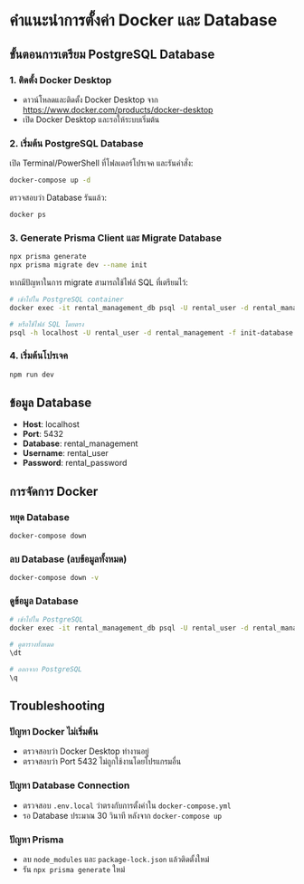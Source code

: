 # คำแนะนำการตั้งค่า Docker และ Database

## ขั้นตอนการเตรียม PostgreSQL Database

### 1. ติดตั้ง Docker Desktop
- ดาวน์โหลดและติดตั้ง Docker Desktop จาก https://www.docker.com/products/docker-desktop
- เปิด Docker Desktop และรอให้ระบบเริ่มต้น

### 2. เริ่มต้น PostgreSQL Database
เปิด Terminal/PowerShell ที่โฟลเดอร์โปรเจค และรันคำสั่ง:

```bash
docker-compose up -d
```

ตรวจสอบว่า Database รันแล้ว:
```bash
docker ps
```

### 3. Generate Prisma Client และ Migrate Database
```bash
npx prisma generate
npx prisma migrate dev --name init
```

หากมีปัญหาในการ migrate สามารถใช้ไฟล์ SQL ที่เตรียมไว้:
```bash
# เข้าไปใน PostgreSQL container
docker exec -it rental_management_db psql -U rental_user -d rental_management

# หรือใช้ไฟล์ SQL โดยตรง
psql -h localhost -U rental_user -d rental_management -f init-database.sql
```

### 4. เริ่มต้นโปรเจค
```bash
npm run dev
```

## ข้อมูล Database

- **Host**: localhost
- **Port**: 5432
- **Database**: rental_management
- **Username**: rental_user
- **Password**: rental_password

## การจัดการ Docker

### หยุด Database
```bash
docker-compose down
```

### ลบ Database (ลบข้อมูลทั้งหมด)
```bash
docker-compose down -v
```

### ดูข้อมูล Database
```bash
# เข้าไปใน PostgreSQL
docker exec -it rental_management_db psql -U rental_user -d rental_management

# ดูตารางทั้งหมด
\dt

# ออกจาก PostgreSQL
\q
```

## Troubleshooting

### ปัญหา Docker ไม่เริ่มต้น
- ตรวจสอบว่า Docker Desktop ทำงานอยู่
- ตรวจสอบว่า Port 5432 ไม่ถูกใช้งานโดยโปรแกรมอื่น

### ปัญหา Database Connection
- ตรวจสอบ `.env.local` ว่าตรงกับการตั้งค่าใน `docker-compose.yml`
- รอ Database ประมาณ 30 วินาที หลังจาก `docker-compose up`

### ปัญหา Prisma
- ลบ `node_modules` และ `package-lock.json` แล้วติดตั้งใหม่
- รัน `npx prisma generate` ใหม่
